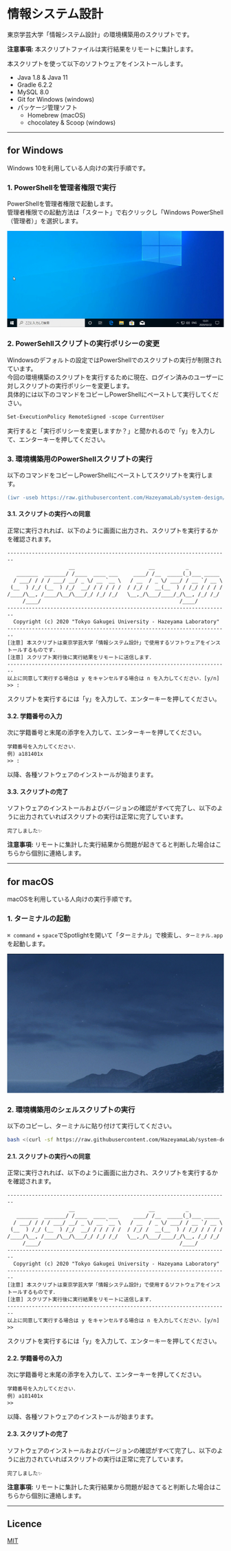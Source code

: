 # 情報システム設計

東京学芸大学「情報システム設計」の環境構築用のスクリプトです。

**注意事項:** 本スクリプトファイルは実行結果をリモートに集計します。

本スクリプトを使って以下のソフトウェアをインストールします。

- Java 1.8 & Java 11
- Gradle 6.2.2
- MySQL 8.0
- Git for Windows (windows)
- パッケージ管理ソフト
  - Homebrew (macOS)
  - chocolatey & Scoop (windows)

---

## for Windows

Windows 10を利用している人向けの実行手順です。

### 1. PowerShellを管理者権限で実行

PowerShellを管理者権限で起動します。  
管理者権限での起動方法は「スタート」で右クリックし「Windows PowerShell（管理者）」を選択します。

![](https://raw.githubusercontent.com/HazeyamaLab/setup/master/windows/windows.gif)

### 2. PowerSehllスクリプトの実行ポリシーの変更

Windowsのデフォルトの設定ではPowerShellでのスクリプトの実行が制限されています。  
今回の環境構築のスクリプトを実行するために現在、ログイン済みのユーザーに対しスクリプトの実行ポリシーを変更します。  
具体的には以下のコマンドをコピーしPowerShellにペーストして実行してください。

```ps
Set-ExecutionPolicy RemoteSigned -scope CurrentUser
```

実行すると「実行ポリシーを変更しますか？」と聞かれるので「y」を入力して、エンターキーを押してください。

### 3. 環境構築用のPowerShellスクリプトの実行

以下のコマンドをコピーしPowerShellにペーストしてスクリプトを実行します。

```ps
(iwr -useb https://raw.githubusercontent.com/HazeyamaLab/system-design/master/windows/install.ps1).content | iex
```

#### 3.1. スクリプトの実行への同意

正常に実行されれば、以下のように画面に出力され、スクリプトを実行するかを確認されます。

```
------------------------------------------------------------------------
                    __                        __          _           
   _______  _______/ /____  ____ ___     ____/ /__  _____(_)___ _____ 
  / ___/ / / / ___/ __/ _ \/ __ `__ \   / __  / _ \/ ___/ / __ `/ __ \
 (__  ) /_/ (__  ) /_/  __/ / / / / /  / /_/ /  __(__  ) / /_/ / / / /
/____/\__, /____/\__/\___/_/ /_/ /_/   \__,_/\___/____/_/\__, /_/ /_/ 
     /____/                                             /____/        
------------------------------------------------------------------------
  Copyright (c) 2020 "Tokyo Gakugei University - Hazeyama Laboratory"
------------------------------------------------------------------------
[注意] 本スクリプトは東京学芸大学「情報システム設計」で使用するソフトウェアをインストールするものです．
[注意] スクリプト実行後に実行結果をリモートに送信します．
------------------------------------------------------------------------
以上に同意して実行する場合は y をキャンセルする場合は n を入力してください．[y/n]
>> : 
```

スクリプトを実行するには「y」を入力して、エンターキーを押してください。

#### 3.2. 学籍番号の入力

次に学籍番号と末尾の添字を入力して、エンターキーを押してください。

```
学籍番号を入力してください．
例) a181401x
>> : 
```

以降、各種ソフトウェアのインストールが始まります。

#### 3.3. スクリプトの完了

ソフトウェアのインストールおよびバージョンの確認がすべて完了し、以下のように出力されていればスクリプトの実行は正常に完了しています。

```
完了しました✨
```

**注意事項:** リモートに集計した実行結果から問題が起きてると判断した場合はこちらから個別に連絡します。

---

## for macOS

macOSを利用している人向けの実行手順です。

### 1. ターミナルの起動

`⌘ command` + `space`でSpotlightを開いて「ターミナル」で検索し、`ターミナル.app`を起動します。

![](https://raw.githubusercontent.com/HazeyamaLab/setup/master/macOS/mac.gif)

### 2. 環境構築用のシェルスクリプトの実行

以下のコピーし、ターミナルに貼り付けて実行してください。

```bash
bash <(curl -sf https://raw.githubusercontent.com/HazeyamaLab/system-design/master/macOS/install.sh)
```

#### 2.1. スクリプトの実行への同意

正常に実行されれば、以下のように画面に出力され、スクリプトを実行するかを確認されます。

```
------------------------------------------------------------------------
                    __                        __          _           
   _______  _______/ /____  ____ ___     ____/ /__  _____(_)___ _____ 
  / ___/ / / / ___/ __/ _ \/ __ `__ \   / __  / _ \/ ___/ / __ `/ __ \
 (__  ) /_/ (__  ) /_/  __/ / / / / /  / /_/ /  __(__  ) / /_/ / / / /
/____/\__, /____/\__/\___/_/ /_/ /_/   \__,_/\___/____/_/\__, /_/ /_/ 
     /____/                                             /____/        
------------------------------------------------------------------------
  Copyright (c) 2020 "Tokyo Gakugei University - Hazeyama Laboratory"
------------------------------------------------------------------------
[注意] 本スクリプトは東京学芸大学「情報システム設計」で使用するソフトウェアをインストールするものです．
[注意] スクリプト実行後に実行結果をリモートに送信します．
------------------------------------------------------------------------
以上に同意して実行する場合は y をキャンセルする場合は n を入力してください．[y/n]
>> 
```

スクリプトを実行するには「y」を入力して、エンターキーを押してください。

#### 2.2. 学籍番号の入力

次に学籍番号と末尾の添字を入力して、エンターキーを押してください。

```
学籍番号を入力してください．
例) a181401x
>> 
```

以降、各種ソフトウェアのインストールが始まります。

#### 2.3. スクリプトの完了

ソフトウェアのインストールおよびバージョンの確認がすべて完了し、以下のように出力されていればスクリプトの実行は正常に完了しています。

```
完了しました✨
```

**注意事項:** リモートに集計した実行結果から問題が起きてると判断した場合はこちらから個別に連絡します。

---

## Licence

[MIT](https://github.com/HazeyamaLab/system-design/blob/master/LICENSE)
